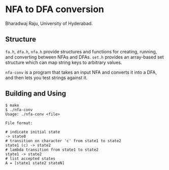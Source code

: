 # NFA to DFA conversion

Bharadwaj Raju, University of Hyderabad.

## Structure

`fa.h`, `dfa.h`, `nfa.h` provide structures and functions for creating, running, and converting between NFAs and DFAs. `set.h` provides an array-based set structure which can map string keys to arbitrary values.

`nfa-conv` is a program that takes an input NFA and converts it into a DFA, and then lets you test strings against it.

## Building and Using

```console
$ make
$ ./nfa-conv
Usage: ./nfa-conv <file>

File format:

# indicate initial state
-> state0
# transition on character 'c' from state1 to state2
state1 (c) -> state2
# lambda transition from state1 to state2
state1 -> state2
# list accepted states
A = [state1 state2 stateN]
```